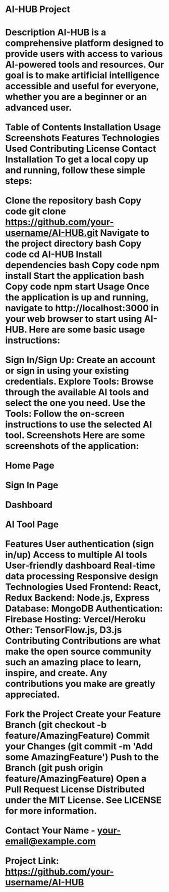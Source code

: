 <h1>AI-HUB Project<h1>
Description
AI-HUB is a comprehensive platform designed to provide users with access to various AI-powered tools and resources. Our goal is to make artificial intelligence accessible and useful for everyone, whether you are a beginner or an advanced user.

Table of Contents
Installation
Usage
Screenshots
Features
Technologies Used
Contributing
License
Contact
Installation
To get a local copy up and running, follow these simple steps:

Clone the repository
bash
Copy code
git clone https://github.com/your-username/AI-HUB.git
Navigate to the project directory
bash
Copy code
cd AI-HUB
Install dependencies
bash
Copy code
npm install
Start the application
bash
Copy code
npm start
Usage
Once the application is up and running, navigate to http://localhost:3000 in your web browser to start using AI-HUB. Here are some basic usage instructions:

Sign In/Sign Up: Create an account or sign in using your existing credentials.
Explore Tools: Browse through the available AI tools and select the one you need.
Use the Tools: Follow the on-screen instructions to use the selected AI tool.
Screenshots
Here are some screenshots of the application:

Home Page

Sign In Page

Dashboard

AI Tool Page

Features
User authentication (sign in/up)
Access to multiple AI tools
User-friendly dashboard
Real-time data processing
Responsive design
Technologies Used
Frontend: React, Redux
Backend: Node.js, Express
Database: MongoDB
Authentication: Firebase
Hosting: Vercel/Heroku
Other: TensorFlow.js, D3.js
Contributing
Contributions are what make the open source community such an amazing place to learn, inspire, and create. Any contributions you make are greatly appreciated.

Fork the Project
Create your Feature Branch (git checkout -b feature/AmazingFeature)
Commit your Changes (git commit -m 'Add some AmazingFeature')
Push to the Branch (git push origin feature/AmazingFeature)
Open a Pull Request
License
Distributed under the MIT License. See LICENSE for more information.

Contact
Your Name - your-email@example.com

Project Link: https://github.com/your-username/AI-HUB
